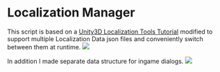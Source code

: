 # Localization Manager
This script is based on a [Unity3D Localization Tools Tutorial](https://learn.unity.com/tutorial/recorded-video-session-localization-tools) modified to support multiple Localization Data json files and conveniently switch between them at runtime.
![](media/optionsIngame.gif)

In addition I made separate data structure for ingame dialogs.
![](media/dialogueIngame.gif)
